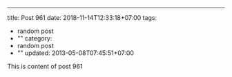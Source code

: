 ---
title: Post 961
date: 2018-11-14T12:33:18+07:00
tags:
  - random post
  - ""
category:
  - random post
  - ""
updated: 2013-05-08T07:45:51+07:00

This is content of post 961